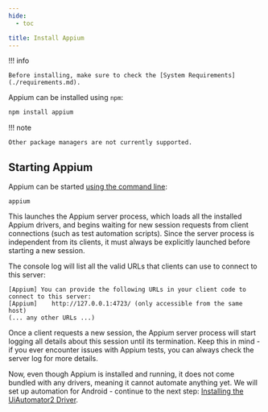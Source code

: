 ```yaml
---
hide:
  - toc

title: Install Appium
---
```


!!! info

    Before installing, make sure to check the [System Requirements](./requirements.md).

Appium can be installed using `npm`:

```bash
npm install appium
```

!!! note

    Other package managers are not currently supported.

## Starting Appium

Appium can be started [using the command line](../cli/index.md):

```
appium
```

This launches the Appium server process, which loads all the installed Appium drivers, and
begins waiting for new session requests from client connections (such as test automation scripts). Since the server process is
independent from its clients, it must always be explicitly
launched before starting a new session.

The console log will list all the valid URLs that clients can use to connect to this server:

```
[Appium] You can provide the following URLs in your client code to connect to this server:
[Appium] 	http://127.0.0.1:4723/ (only accessible from the same host)
(... any other URLs ...)
```

Once a client requests a new session, the Appium server process will start logging all details about
this session until its termination. Keep this in mind - if you ever encounter issues with Appium
tests, you can always check the server log for more details.

Now, even though Appium is installed and running, it does not come bundled with any drivers, meaning
it cannot automate anything yet. We will set up automation for Android - continue to the next step:
[Installing the UiAutomator2 Driver](./uiauto2-driver.md).
